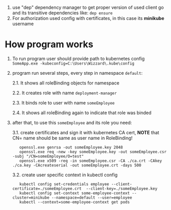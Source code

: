 1. use "dep" dependency manager to get proper version of used client go and its transitive dependencies like: `dep ensure`
2. For authorization used config with certificates, in this case its **minikube** username

How program works
=============
1.  To run program user should provide path to kubernetes config
`SomeApp.exe -kubeconfig=C:\Users\Wizzard\.kube\config`

2.  program run several steps, every step in namespace `default`:

    2.1. It shows all roleBinding objects for namespace
     
    2.2. It creates role with name `deployment-manager`
    
    2.3. It binds role to user with name `someEmployee`
    
    2.4. It shows all roleBinding again to indicate that role was binded    

3. after that, to use this `someEmployee` and its role you need:

    3.1. create certificates and sign it with kubernetes CA cert, **NOTE** that CN= name should be same as user name in RoleBinding!
                     
          openssl.exe genrsa -out someEmployee.key 2048
          openssl.exe req -new -key someEmployee.key -out someEmployee.csr -subj "/CN=someEmployee/O=test"
          openssl.exe x509 -req -in someEmployee.csr -CA ./ca.crt -CAkey ./ca.key -CAcreateserial -out someEmployee.crt -days 500
    3.2. create user specific context in kubectl config
          
          kubectl config set-credentials employee --client-certificate=./someEmployee.crt  --client-key=./someEmployee.key
          kubectl config set-context some-employee-context --cluster=minikube --namespace=default --user=employee
          kubectl --context=some-employee-context get pods
          
            
                  